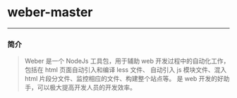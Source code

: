 
weber-master
==============================================================
--------------------------------------------------------------

### 简介 

> Weber 是一个 NodeJs 工具包，用于辅助 web 开发过程中的自动化工作，包括在 html 页面自动引入和编译 less 文件、
自动引入 js 模块文件、混入 html 片段分文件、监控相应的文件、构建整个站点等。 是 web 开发的好助手，可以极大提高开发人员的开发效率。















